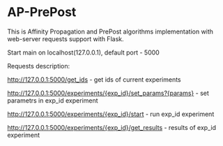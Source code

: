 # AP-PrePost
This is Affinity Propagation and PrePost algorithms implementation with web-server requests support with Flask. 

Start main on localhost(127.0.0.1), default port - 5000

Requests description:

http://127.0.0.1:5000/get_ids - get ids of current experiments

http://127.0.0.1:5000/experiments/{exp_id}/set_params?{params} - set parametrs in exp_id experiment

http://127.0.0.1:5000/experiments/{exp_id}/start - run exp_id experiment

http://127.0.0.1:5000/experiments/{exp_id}/get_results - results of exp_id experiment
